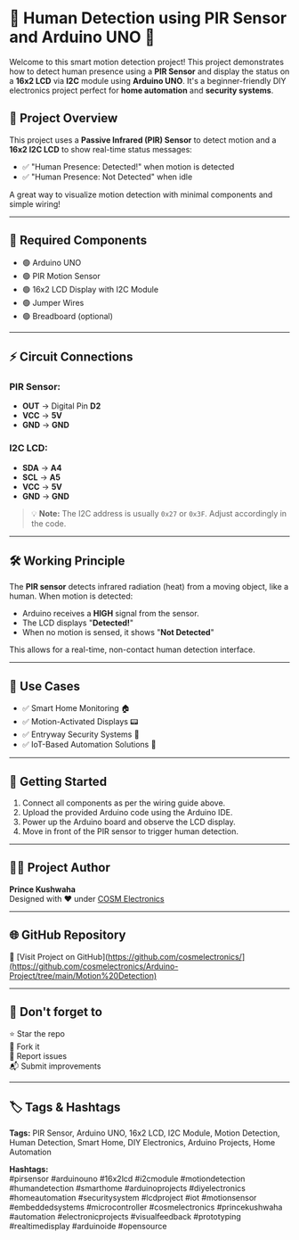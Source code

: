 # 🔴 Human Detection using PIR Sensor and Arduino UNO 🚀

Welcome to this smart motion detection project! This project demonstrates how to detect human presence using a **PIR Sensor** and display the status on a **16x2 LCD** via **I2C** module using **Arduino UNO**. It's a beginner-friendly DIY electronics project perfect for **home automation** and **security systems**.

## 🔹 Project Overview

This project uses a **Passive Infrared (PIR) Sensor** to detect motion and a **16x2 I2C LCD** to show real-time status messages:
- ✅ "Human Presence: Detected!" when motion is detected
- ✅ "Human Presence: Not Detected" when idle

A great way to visualize motion detection with minimal components and simple wiring!

---

## 🔧 Required Components

- 🟢 Arduino UNO  
- 🟢 PIR Motion Sensor  
- 🟢 16x2 LCD Display with I2C Module  
- 🟢 Jumper Wires  
- 🟢 Breadboard (optional)

---

## ⚡ Circuit Connections

### PIR Sensor:
- **OUT** → Digital Pin **D2**  
- **VCC** → **5V**  
- **GND** → **GND**

### I2C LCD:
- **SDA** → **A4**  
- **SCL** → **A5**  
- **VCC** → **5V**  
- **GND** → **GND**

> 💡 **Note:** The I2C address is usually `0x27` or `0x3F`. Adjust accordingly in the code.

---

## 🛠 Working Principle

The **PIR sensor** detects infrared radiation (heat) from a moving object, like a human. When motion is detected:
- Arduino receives a **HIGH** signal from the sensor.
- The LCD displays "**Detected!**"
- When no motion is sensed, it shows "**Not Detected**"

This allows for a real-time, non-contact human detection interface.

---

## 🎯 Use Cases

- ✅ Smart Home Monitoring 🏠  
- ✅ Motion-Activated Displays 📟  
- ✅ Entryway Security Systems 🚪  
- ✅ IoT-Based Automation Solutions 🔐  

---

## 🚀 Getting Started

1. Connect all components as per the wiring guide above.
2. Upload the provided Arduino code using the Arduino IDE.
3. Power up the Arduino board and observe the LCD display.
4. Move in front of the PIR sensor to trigger human detection.

---

## 👨‍💻 Project Author

**Prince Kushwaha**  
Designed with ❤️ under [COSM Electronics](https://github.com/cosmelectronics)

---

## 🌐 GitHub Repository

🔗 [Visit Project on GitHub](https://github.com/cosmelectronics/](https://github.com/cosmelectronics/Arduino-Project/tree/main/Motion%20Detection)

---

## 📢 Don't forget to

⭐ Star the repo  
🍴 Fork it  
🐛 Report issues  
📬 Submit improvements  

---

## 🏷️ Tags & Hashtags

**Tags:** PIR Sensor, Arduino UNO, 16x2 LCD, I2C Module, Motion Detection, Human Detection, Smart Home, DIY Electronics, Arduino Projects, Home Automation

**Hashtags:**  
#pirsensor #arduinouno #16x2lcd #i2cmodule #motiondetection #humandetection #smarthome #arduinoprojects #diyelectronics #homeautomation #securitysystem #lcdproject #iot #motionsensor #embeddedsystems #microcontroller #cosmelectronics #princekushwaha #automation #electronicprojects #visualfeedback #prototyping #realtimedisplay #arduinoide #opensource

